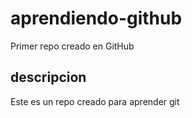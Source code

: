 # aprendiendo-github
Primer repo creado en GitHub

## descripcion
Este es un repo creado para aprender git
